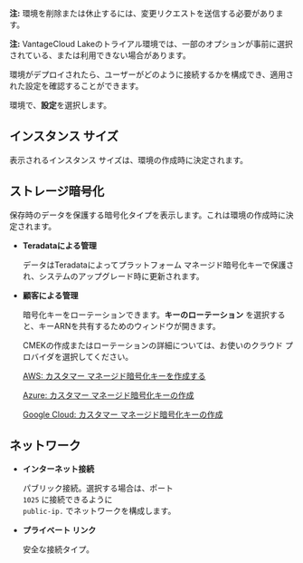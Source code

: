 **注:** 環境を削除または休止するには、変更リクエストを送信する必要があります。

**注:** VantageCloud Lakeのトライアル環境では、一部のオプションが事前に選択されている、または利用できない場合があります。

環境がデプロイされたら、ユーザーがどのように接続するかを構成でき、適用された設定を確認することができます。

環境で、**設定**を選択します。

## インスタンス サイズ


表示されるインスタンス サイズは、環境の作成時に決定されます。

## ストレージ暗号化


保存時のデータを保護する暗号化タイプを表示します。これは環境の作成時に決定されます。

-   **Teradataによる管理**

    データはTeradataによってプラットフォーム マネージド暗号化キーで保護され、システムのアップグレード時に更新されます。


-   **顧客による管理**

    暗号化キーをローテーションできます。**キーのローテーション** を選択すると、キーARNを共有するためのウィンドウが開きます。

    CMEKの作成またはローテーションの詳細については、お使いのクラウド プロバイダを選択してください。

    [AWS: カスタマー マネージド暗号化キーを作成する](https://docs.teradata.com/access/sources/dita/topic?dita:topicPath=qly1704828971494.dita&utm_source=console&utm_medium=iph)

    [Azure: カスタマー マネージド暗号化キーの作成](https://docs.teradata.com/access/sources/dita/topic?dita:topicPath=ayd1718750859566.dita&utm_source=console&utm_medium=iph)

    [Google Cloud: カスタマー マネージド暗号化キーの作成](https://docs.teradata.com/access/sources/dita/topic?dita:topicPath=mni1632106237314.dita&utm_source=console&utm_medium=iph)


## ネットワーク


-   **インターネット接続**

    パブリック接続。選択する場合は、ポート  
        `
        1025
        `
        に接続できるように  
        `
        public-ip.
        `
     でネットワークを構成します。      


-   **プライベート リンク**

    安全な接続タイプ。


